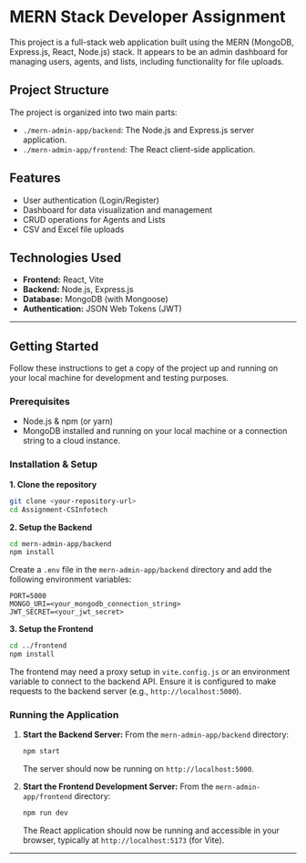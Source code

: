 # MERN Stack Developer Assignment

This project is a full-stack web application built using the MERN (MongoDB, Express.js, React, Node.js) stack. It appears to be an admin dashboard for managing users, agents, and lists, including functionality for file uploads.

## Project Structure

The project is organized into two main parts:

-   `./mern-admin-app/backend`: The Node.js and Express.js server application.
-   `./mern-admin-app/frontend`: The React client-side application.

## Features

-   User authentication (Login/Register)
-   Dashboard for data visualization and management
-   CRUD operations for Agents and Lists
-   CSV and Excel file uploads

## Technologies Used

-   **Frontend:** React, Vite
-   **Backend:** Node.js, Express.js
-   **Database:** MongoDB (with Mongoose)
-   **Authentication:** JSON Web Tokens (JWT)

---

## Getting Started

Follow these instructions to get a copy of the project up and running on your local machine for development and testing purposes.

### Prerequisites

-   Node.js & npm (or yarn)
-   MongoDB installed and running on your local machine or a connection string to a cloud instance.

### Installation & Setup

**1. Clone the repository**

```bash
git clone <your-repository-url>
cd Assignment-CSInfotech
```

**2. Setup the Backend**

```bash
cd mern-admin-app/backend
npm install
```

Create a `.env` file in the `mern-admin-app/backend` directory and add the following environment variables:

```
PORT=5000
MONGO_URI=<your_mongodb_connection_string>
JWT_SECRET=<your_jwt_secret>
```

**3. Setup the Frontend**

```bash
cd ../frontend
npm install
```

The frontend may need a proxy setup in `vite.config.js` or an environment variable to connect to the backend API. Ensure it is configured to make requests to the backend server (e.g., `http://localhost:5000`).

### Running the Application

1.  **Start the Backend Server:**
    From the `mern-admin-app/backend` directory:
    ```bash
    npm start
    ```
    The server should now be running on `http://localhost:5000`.

2.  **Start the Frontend Development Server:**
    From the `mern-admin-app/frontend` directory:
    ```bash
    npm run dev
    ```
    The React application should now be running and accessible in your browser, typically at `http://localhost:5173` (for Vite).

---
